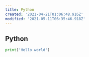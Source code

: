```yaml
---
title: Python
created: '2021-04-21T01:06:48.916Z'
modified: '2021-05-11T06:35:46.918Z'
---
```


## Python

```Python
print('Hello world')
```
